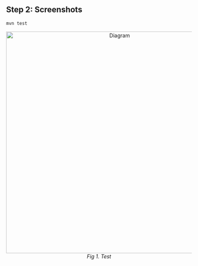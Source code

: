 ## Step 2: Screenshots

```bash
mvn test
```

<p align="center">
  <img src="https://github.com/user-attachments/assets/2e9b0024-a76a-4267-8c32-3f654fdfc8d9" alt="Diagram" width="600"/>
  <br/>
  <i>Fig 1. Test</i>
</p>
